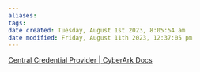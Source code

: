 ```yaml
---
aliases: 
tags: 
date created: Tuesday, August 1st 2023, 8:05:54 am
date modified: Friday, August 11th 2023, 12:37:05 pm
---
```

[Central Credential Provider | CyberArk Docs](https://docs.cyberark.com/AAM-CP/Latest/en/Content/CCP/The-Central%20-Credential-Provider.htm)